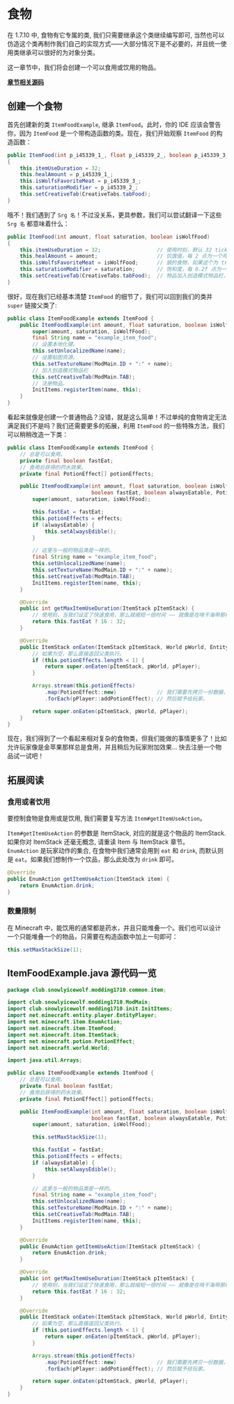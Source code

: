 # 食物

在 1.7.10 中, 食物有它专属的类, 我们只需要继承这个类继续编写即可, 当然也可以仿造这个类再制作我们自己的实现方式——大部分情况下是不必要的，并且统一使用类继承可以很好的为对象分类。

这一章节中，我们将会创建一个可以食用或饮用的物品。

[**章节相关源码**](https://github.com/AmarokIce/NewbModding1710/blob/ModDev/src/main/java/club/snowlyicewolf/modding1710/common/item/ItemFoodExample.java)

## 创建一个食物

首先创建新的类 `ItemFoodExample`, 继承 `ItemFood`。此时，你的 IDE 应该会警告你，因为 `ItemFood` 是一个带构造函数的类。现在，我们开始观察 `ItemFood` 的构造函数：

```java title="ItemFood.class"
public ItemFood(int p_i45339_1_, float p_i45339_2_, boolean p_i45339_3_)
{
    this.itemUseDuration = 32;
    this.healAmount = p_i45339_1_;
    this.isWolfsFavoriteMeat = p_i45339_3_;
    this.saturationModifier = p_i45339_2_;
    this.setCreativeTab(CreativeTabs.tabFood);
}
```
哦不！我们遇到了 `Srg 名`！不过没关系，更具参数，我们可以尝试翻译一下这些 `Srg 名` 都意味着什么：

```java
public ItemFood(int amount, float saturation, boolean isWolfFood)
{
    this.itemUseDuration = 32;                  // 使用时刻，默认 32 tick
    this.healAmount = amount;                   // 饥饿值，每 2 点为一个鸡腿，上限 20
    this.isWolfsFavoriteMeat = isWolfFood;      // 狼的食物，如果这个为 true，我们可以喂狼
    this.saturationModifier = saturation;       // 饱和度，每 0.2f 点为一个鸡腿，上限 2.0f
    this.setCreativeTab(CreativeTabs.tabFood);  // 物品加入创造模式物品栏，别担心，这个是可以覆盖的
}
```

很好，现在我们已经基本清楚 `ItemFood` 的细节了，我们可以回到我们的类并 `super` 链接父类了:

```java title="ItemFoodExample"
public class ItemFoodExample extends ItemFood {
    public ItemFoodExample(int amount, float saturation, boolean isWolfFood) {
        super(amount, saturation, isWolfFood);
        final String name = "example_item_food";
        // 设置本地化键。
        this.setUnlocalizedName(name);
        // 设置贴图资源。
        this.setTextureName(ModMain.ID + ":" + name);
        // 加入创造模式物品栏
        this.setCreativeTab(ModMain.TAB);
        // 注册物品。
        InitItems.registerItem(name, this);
    }
}
```

看起来就像是创建一个普通物品？没错，就是这么简单！不过单纯的食物肯定无法满足我们不是吗？我们还需要更多的拓展，利用 `ItemFood` 的一些特殊方法，我们可以稍稍改造一下类：

```java title="ItemFoodExample.java"
public class ItemFoodExample extends ItemFood {
    // 总是可以食用。
    private final boolean fastEat;
    // 食用后获得的药水效果。
    private final PotionEffect[] potionEffects;

    public ItemFoodExample(int amount, float saturation, boolean isWolfFood,
                           boolean fastEat, boolean alwaysEatable, PotionEffect ... effects) {
        super(amount, saturation, isWolfFood);

        this.fastEat = fastEat;
        this.potionEffects = effects;
        if (alwaysEatable) {
            this.setAlwaysEdible();
        }

        // 这里与一般的物品类是一样的。
        final String name = "example_item_food";
        this.setUnlocalizedName(name);
        this.setTextureName(ModMain.ID + ":" + name);
        this.setCreativeTab(ModMain.TAB);
        InitItems.registerItem(name, this);
    }

    @Override
    public int getMaxItemUseDuration(ItemStack pItemStack) {
        // 使用刻，当我们设定了快速食用，那么就缩短一倍时间 —— 就像是在啃干海带那样快。
        return this.fastEat ? 16 : 32;
    }

    @Override
    public ItemStack onEaten(ItemStack pItemStack, World pWorld, EntityPlayer pPlayer) {
        // 如果为空，那么直接返回父类执行。
        if (this.potionEffects.length < 1) {
            return super.onEaten(pItemStack, pWorld, pPlayer);
        }

        Arrays.stream(this.potionEffects)
            .map(PotionEffect::new)             // 我们需要先拷贝一份数据，因为 PotionEffect 与 ItemStack 一样，是一个数据对象。
            .forEach(pPlayer::addPotionEffect); // 然后赋予给玩家。

        return super.onEaten(pItemStack, pWorld, pPlayer);
    }
}
```

现在，我们得到了一个看起来相对复杂的食物类，但我们能做的事情更多了！比如允许玩家像是金苹果那样总是食用，并且稍后为玩家附加效果... 快去注册一个物品试一试吧！

## 拓展阅读

### 食用或者饮用

要控制食物是食用或是饮用, 我们需要复写方法 `Item#getItemUseAction`。

`Item#getItemUseAction` 的参数是 ItemStack, 对应的就是这个物品的 ItemStack. 如果你对 ItemStack 还毫无概念, 请重读 
Item 与 ItemStack 章节。
<br />
`EnumAction` 是玩家动作的集合, 在食物中我们通常会用到 `eat` 和 `drink`, 而默认则是 `eat`。如果我们想制作一个饮品，那么此处改为 `drink` 即可。

```java title="ItemFoodExample.java"
@Override
public EnumAction getItemUseAction(ItemStack item) {
    return EnumAction.drink;
}
```

### 数量限制

在 Minecraft 中，能饮用的通常都是药水，并且只能堆叠一个。我们也可以设计一个只能堆叠一个的物品，只需要在构造函数中加上一句即可：

```java
this.setMaxStackSize(1);
```

## ItemFoodExample.java 源代码一览

```java title="ItemFoodExample.java"
package club.snowlyicewolf.modding1710.common.item;

import club.snowlyicewolf.modding1710.ModMain;
import club.snowlyicewolf.modding1710.init.InitItems;
import net.minecraft.entity.player.EntityPlayer;
import net.minecraft.item.EnumAction;
import net.minecraft.item.ItemFood;
import net.minecraft.item.ItemStack;
import net.minecraft.potion.PotionEffect;
import net.minecraft.world.World;

import java.util.Arrays;

public class ItemFoodExample extends ItemFood {
    // 总是可以食用。
    private final boolean fastEat;
    // 食用后获得的药水效果。
    private final PotionEffect[] potionEffects;

    public ItemFoodExample(int amount, float saturation, boolean isWolfFood,
                           boolean fastEat, boolean alwaysEatable, PotionEffect ... effects) {
        super(amount, saturation, isWolfFood);

        this.setMaxStackSize(1);

        this.fastEat = fastEat;
        this.potionEffects = effects;
        if (alwaysEatable) {
            this.setAlwaysEdible();
        }

        // 这里与一般的物品类是一样的。
        final String name = "example_item_food";
        this.setUnlocalizedName(name);
        this.setTextureName(ModMain.ID + ":" + name);
        this.setCreativeTab(ModMain.TAB);
        InitItems.registerItem(name, this);
    }

    @Override
    public EnumAction getItemUseAction(ItemStack pItemStack) {
        return EnumAction.drink;
    }

    @Override
    public int getMaxItemUseDuration(ItemStack pItemStack) {
        // 使用刻，当我们设定了快速食用，那么就缩短一倍时间 —— 就像是在啃干海带那样快。
        return this.fastEat ? 16 : 32;
    }

    @Override
    public ItemStack onEaten(ItemStack pItemStack, World pWorld, EntityPlayer pPlayer) {
        // 如果为空，那么直接返回父类执行。
        if (this.potionEffects.length < 1) {
            return super.onEaten(pItemStack, pWorld, pPlayer);
        }

        Arrays.stream(this.potionEffects)
            .map(PotionEffect::new)             // 我们需要先拷贝一份数据，因为 PotionEffect 与 ItemStack 一样，是一个数据对象。
            .forEach(pPlayer::addPotionEffect); // 然后赋予给玩家。

        return super.onEaten(pItemStack, pWorld, pPlayer);
    }
}
```
